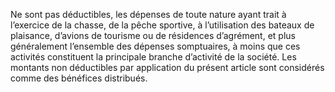 Ne sont pas déductibles, les dépenses de toute nature ayant trait à l’exercice de la chasse, de la pêche sportive, à l’utilisation des bateaux de plaisance, d’avions de tourisme ou de résidences d’agrément, et plus généralement l’ensemble des dépenses  somptuaires,  à  moins  que  ces  activités  constituent  la  principale  branche d’activité de la société.
Les montants non déductibles par application du présent article sont considérés comme des bénéfices distribués.